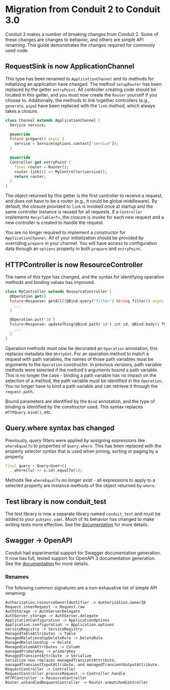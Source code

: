 # Migration from Conduit 2 to Conduit 3.0

Conduit 3 makes a number of breaking changes from Conduit 2. Some of these changes are changes to behavior, and others are simple API renaming. This guide demonstrates the changes required for commonly used code.

## RequestSink is now ApplicationChannel

This type has been renamed to `ApplicationChannel` and its methods for initializing an application have changed. The method `setupRouter` has been replaced by the getter `entryPoint`. All controller creating code should be located in this getter, and you must now create the `Router` yourself if you choose to. Additionally, the methods to link together controllers \(e.g., `generate`, `pipe`\) have been replaced with the `link` method, which always takes a closure.

```dart
class Channel extends ApplicationChannel {
  Service service;

  @override
  Future prepare() async {
    service = Service(options.context["service"]);
  }

  @override
  Controller get entryPoint {
    final router = Router();
    router.link(() => MyController(service));
    return router;
  }
}
```

The object returned by this getter is the first controller to receive a request, and does not have to be a router \(e.g., it could be global middleware\). By default, the closure provided to `link` is invoked once at startup and the same controller instance is reused for all requests. If a `Controller` implements `Recyclable<T>`, the closure is invoke for each new request and a new controller is created to handle the request.

You are no longer required to implement a constructor for `ApplicationChannel`. All of your initialization should be provided by overriding `prepare` in your channel. You will have access to configuration data through an `options` property in both `prepare` and `entryPoint`.

## HTTPController is now ResourceController

The name of this type has changed, and the syntax for identifying operation methods and binding values has improved.

```dart
class MyController extends ResourceController {
  @Operation.get()
  Future<Response> getAll({@Bind.query("filter") String filter}) async {
    ...
  }

  @Operation.put('id')
  Future<Response> updateThing(@Bind.path('id') int id, @Bind.body() Thing thing) async {
    ...    
  }
}
```

Operation methods must now be decorated an `Operation` annotation; this replaces metadata like `@httpGet`. For an operation method to match a request with path variables, the names of those path variables must be arguments to the `Operation` constructor. In previous versions, path variable methods were selected if the method's arguments bound a path variable. This is no longer the case - binding a path variable has no impact on the selection of a method, the path variable _must_ be identified in the `Operation`. You no longer have to bind a path variable and can retrieve it through the `request.path`.

Bound parameters are identified by the `Bind` annotation, and the type of binding is identified by the constructor used. This syntax replaces `HTTPQuery.bind()`, etc.

## Query.where syntax has changed

Previously, query filters were applied by assigning expressions like `whereEqualTo` to properties of `Query.where`. This has been replaced with the property selector syntax that is used when joining, sorting or paging by a property.

```dart
final query = Query<User>()
  ..where((u) => u.id).equalTo(1);
```

Methods like `whereEqualTo` no longer exist - all expressions to apply to a selected property are instance methods of the object returned by `where`.

## Test library is now conduit\_test

The test library is now a separate library named `conduit_test` and must be added to your `pubspec.yaml`. Much of its behavior has changed to make writing tests more effective. See the [documentation](testing/tests.md) for more details.

## Swagger -&gt; OpenAPI

Conduit had experimental support for Swagger documentation generation. It now has full, tested support for OpenAPI 3 documentation generation. See the [documentation]() for more details.

### Renames

The following common signatures are a non-exhaustive list of simple API renaming:

```text
Authorization.resourceOwnerIdentifier -> Authorization.ownerID
Request.innerRequest -> Request.raw
AuthStorage -> AuthServerDelegate
AuthServer.storage -> AuthServer.delegate
ApplicationConfiguration -> ApplicationOptions
Application.configuration -> Application.options
ServiceRegistry -> ServiceRegistry
ManagedTableAttributes -> Table
ManagedRelationshipDeleteRule -> DeleteRule
ManagedRelationship -> Relate
ManagedColumnAttributes -> Column
managedPrimaryKey -> primaryKey
ManagedTransientAttribute -> Serialize
Serialize now replaces managedTransientAttribute, managedTransientInputAttribute, and managedTransientOutputAttribute.
RequestController -> Controller
RequestController.processRequest -> Controller.handle
HTTPController -> ResourceController
Router.unhandledRequestController -> Router.unmatchedController
```

